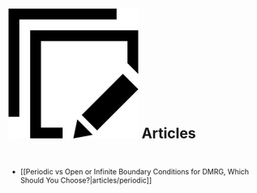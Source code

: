 
# <img src="docs/articles/icon.png" class="largeicon"> Articles

<br/>

* [[Periodic vs Open or Infinite Boundary Conditions for DMRG, Which Should You Choose?|articles/periodic]]


<br/>
